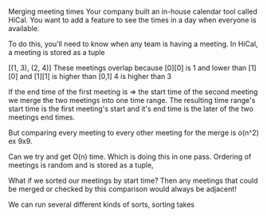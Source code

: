 Merging meeting times
Your company built an in-house calendar tool called HiCal. You want to add a feature to see the times in a day when everyone is available.

To do this, you’ll need to know when any team is having a meeting. In HiCal, a meeting is stored as a tuple 


  [(1, 3), (2, 4)] These meetings overlap because [0][0] is 1 and lower than [1][0] and [1][1] is higher than [0,1]  4 is higher than 3 


If the end time of the first meeting is => the start time of the second meeting we merge the two meetings into one time range. The resulting time range's start time is the first meeting's start and it's end time is the later of the two meetings end times.

But comparing every meeting to every other meeting for the merge is o(n^2) ex 9x9.

Can we try and get O(n) time. Which is doing this in one pass. Ordering of meetings is random and is stored as a tuple, 

What if we sorted our meetings by start time? Then any meetings that could be merged or checked by this comparison would always be adjacent!

We can run several different kinds of sorts, sorting takes 